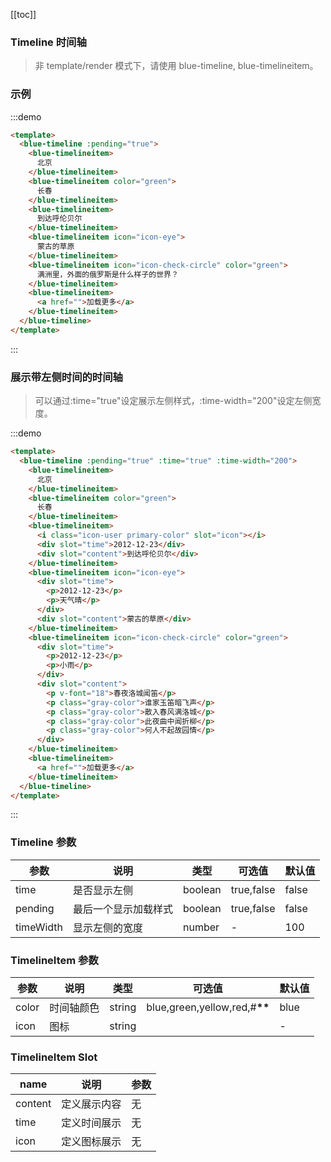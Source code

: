 [[toc]]

### Timeline 时间轴

> 非 template/render 模式下，请使用 blue-timeline, blue-timelineitem。

### 示例

:::demo

```html
<template>
  <blue-timeline :pending="true">
    <blue-timelineitem>
      北京
    </blue-timelineitem>
    <blue-timelineitem color="green">
      长春
    </blue-timelineitem>
    <blue-timelineitem>
      到达呼伦贝尔
    </blue-timelineitem>
    <blue-timelineitem icon="icon-eye">
      蒙古的草原
    </blue-timelineitem>
    <blue-timelineitem icon="icon-check-circle" color="green">
      满洲里，外面的俄罗斯是什么样子的世界？
    </blue-timelineitem>
    <blue-timelineitem>
      <a href="">加载更多</a>
    </blue-timelineitem>
  </blue-timeline>
</template>
```

:::

### 展示带左侧时间的时间轴

> 可以通过:time="true"设定展示左侧样式，:time-width="200"设定左侧宽度。

:::demo

```html
<template>
  <blue-timeline :pending="true" :time="true" :time-width="200">
    <blue-timelineitem>
      北京
    </blue-timelineitem>
    <blue-timelineitem color="green">
      长春
    </blue-timelineitem>
    <blue-timelineitem>
      <i class="icon-user primary-color" slot="icon"></i>
      <div slot="time">2012-12-23</div>
      <div slot="content">到达呼伦贝尔</div>
    </blue-timelineitem>
    <blue-timelineitem icon="icon-eye">
      <div slot="time">
        <p>2012-12-23</p>
        <p>天气晴</p>
      </div>
      <div slot="content">蒙古的草原</div>
    </blue-timelineitem>
    <blue-timelineitem icon="icon-check-circle" color="green">
      <div slot="time">
        <p>2012-12-23</p>
        <p>小雨</p>
      </div>
      <div slot="content">
        <p v-font="18">春夜洛城闻笛</p>
        <p class="gray-color">谁家玉笛暗飞声</p>
        <p class="gray-color">散入春风满洛城</p>
        <p class="gray-color">此夜曲中闻折柳</p>
        <p class="gray-color">何人不起故园情</p>
      </div>
    </blue-timelineitem>
    <blue-timelineitem>
      <a href="">加载更多</a>
    </blue-timelineitem>
  </blue-timeline>
</template>
```

:::

### Timeline 参数

| 参数      | 说明                 | 类型    | 可选值     | 默认值 |
| --------- | -------------------- | ------- | ---------- | ------ |
| time      | 是否显示左侧         | boolean | true,false | false  |
| pending   | 最后一个显示加载样式 | boolean | true,false | false  |
| timeWidth | 显示左侧的宽度       | number  | -          | 100    |

### TimelineItem 参数

| 参数  | 说明       | 类型   | 可选值                          | 默认值 |
| ----- | ---------- | ------ | ------------------------------- | ------ |
| color | 时间轴颜色 | string | blue,green,yellow,red,#**\*\*** | blue   |
| icon  | 图标       | string |                                 | -      |

### TimelineItem Slot

| name    | 说明         | 参数 |
| ------- | ------------ | ---- |
| content | 定义展示内容 | 无   |
| time    | 定义时间展示 | 无   |
| icon    | 定义图标展示 | 无   |
